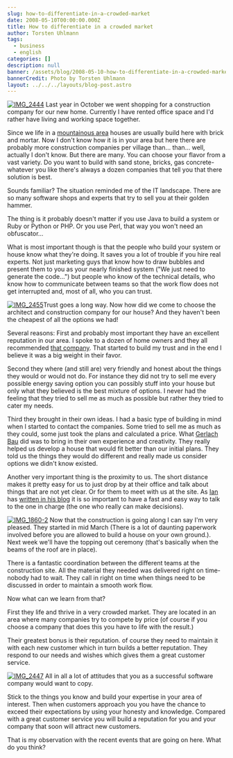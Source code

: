 ```yaml
---
slug: how-to-differentiate-in-a-crowded-market
date: 2008-05-10T00:00:00.000Z
title: How to differentiate in a crowded market
author: Torsten Uhlmann
tags:
  - business
  - english
categories: []
description: null
banner: /assets/blog/2008-05-10-how-to-differentiate-in-a-crowded-market/banner.jpg
bannerCredit: Photo by Torsten Uhlmann
layout: ../../../layouts/blog-post.astro
---
```


[![IMG\_2444](/assets/blog/2008-04-24-nice-developers-blog/img-2444.jpg)](/assets/blog/2008-04-24-nice-developers-blog/img-2444.jpg) Last year in October we went shopping for a construction company for our new home. Currently I have rented office space and I'd rather have living and working space together.

Since we life in a [mountainous area](http://maps.google.de/maps?f=q&hl=de&geocode=&q=tannenstr,+09380+thalheim&sll=51.623025,12.27574&sspn=0.010577,0.015621&ie=UTF8&t=h&z=16) houses are usually build here with brick and mortar. Now I don't know how it is in your area but here there are probably more construction companies per village than... than... well, actually I don't know. But there are many. You can choose your flavor from a vast variety. Do you want to build with sand stone, bricks, gas concrete- whatever you like there's always a dozen companies that tell you that there solution is best.

Sounds familiar? The situation reminded me of the IT landscape. There are so many software shops and experts that try to sell you at their golden hammer.

The thing is it probably doesn't matter if you use Java to build a system or Ruby or Python or PHP. Or you use Perl, that way you won't need an obfuscator...

What is most important though is that the people who build your system or house know what they're doing. It saves you a lot of trouble if you hire real experts. Not just marketing guys that know how to draw bubbles and present them to you as your nearly finished system ("We just need to generate the code...") but people who know of the technical details, who know how to communicate between teams so that the work flow does not get interrupted and, most of all, who you can trust.

[![IMG\_2455](/assets/blog/2008-04-24-nice-developers-blog/img-2455.jpg)](/assets/blog/2008-04-24-nice-developers-blog/img-2455.jpg)Trust goes a long way. Now how did we come to choose the architect and construction company for our house? And they haven't been the cheapest of all the options we had!

Several reasons: First and probably most important they have an excellent reputation in our area. I spoke to a dozen of home owners and they all recommended [that company](http://www.gerlachbau.de/). That started to build my trust and in the end I believe it was a big weight in their favor.

Second they where (and still are) very friendly and honest about the things they would or would not do. For instance they did not try to sell me every possible energy saving option you can possibly stuff into your house but only what they believed is the best mixture of options. I never had the feeling that they tried to sell me as much as possible but rather they tried to cater my needs.

Third they brought in their own ideas. I had a basic type of building in mind when I started to contact the companies. Some tried to sell me as much as they could, some just took the plans and calculated a price. What [Gerlach Bau](http://www.gerlachbau.de/) did was to bring in their own experience and creativity. They really helped us develop a house that would fit better than our initial plans. They told us the things they would do different and really made us consider options we didn't know existed.

Another very important thing is the proximity to us. The short distance makes it pretty easy for us to just drop by at their office and talk about things that are not yet clear. Or for them to meet with us at the site. As [Ian](http://www.userscape.com/products/helpspot/) has [written in his blog](http://www.userscape.com/blog/index.php/site/comments/talking_to_the_owner/) it is so important to have a fast and easy way to talk to the one in charge (the one who really can make decisions).

[![IMG\_1860-2](/assets/blog/2008-04-24-nice-developers-blog/img-1860-2.jpg)](/assets/blog/2008-04-24-nice-developers-blog/img-1860-2.jpg) Now that the construction is going along I can say I'm very pleased. They started in mid March (There is a lot of daunting paperwork involved before you are allowed to build a house on your own ground.). Next week we'll have the topping out ceremony (that's basically when the beams of the roof are in place).

There is a fantastic coordination between the different teams at the construction site. All the material they needed was delivered right on time- nobody had to wait. They call in right on time when things need to be discussed in order to maintain a smooth work flow.



Now what can we learn from that?

First they life and thrive in a very crowded market. They are located in an area where many companies try to compete by price (of course if you choose a company that does this you have to life with the result.)

Their greatest bonus is their reputation. of course they need to maintain it with each new customer which in turn builds a better reputation. They respond to our needs and wishes which gives them a great customer service.

[![IMG\_2447](/assets/blog/2008-04-24-nice-developers-blog/img-2447.jpg)](/assets/blog/2008-04-24-nice-developers-blog/img-2447.jpg) All in all a lot of attitudes that you as a successful software company would want to copy.

Stick to the things you know and build your expertise in your area of interest. Then when customers approach you you have the chance to exceed their expectations by using your honesty and knowledge. Compared with a great customer service you will build a reputation for you and your company that soon will attract new customers.

That is my observation with the recent events that are going on here. What do you think?
